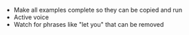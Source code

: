 - Make all examples complete so they can be copied and run
- Active voice
- Watch for phrases like "let you" that can be removed
